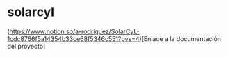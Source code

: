 # solarcyl
(https://www.notion.so/a-rodriguez/SolarCyL-1cdc8766f5a14354b33ce68f5346c551?pvs=4)[Enlace a la documentación del proyecto]
